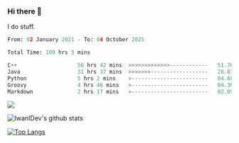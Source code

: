 ### Hi there 👋
I do stuff.

<!--START_SECTION:waka-->

```python
From: 02 January 2021 - To: 04 October 2025

Total Time: 109 hrs 5 mins

C++                   56 hrs 42 mins  >>>>>>>>>>>>>------------   51.76 %
Java                  31 hrs 37 mins  >>>>>>>------------------   28.87 %
Python                5 hrs 2 mins    >------------------------   04.60 %
Groovy                4 hrs 46 mins   >------------------------   04.36 %
Markdown              2 hrs 17 mins   >------------------------   02.09 %
```

<!--END_SECTION:waka-->

![](https://komarev.com/ghpvc/?username=IwanIDev&color=orange)

![IwanIDev's github stats](https://github-readme-stats.vercel.app/api?username=IwanIDev&count_private=true&show_icons=true&theme=gruvbox&include_all_commits=true)

[![Top Langs](https://github-readme-stats.vercel.app/api/top-langs/?username=IwanIDev&theme=gruvbox)](https://github.com/anuraghazra/github-readme-stats)
